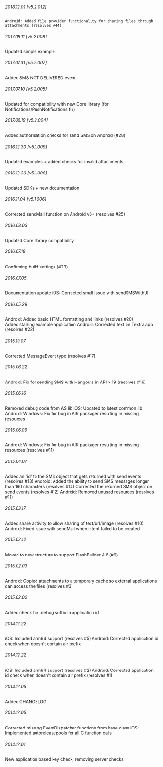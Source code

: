 

###### 2018.12.01 [v5.2.012]

```
Android: Added file provider functionality for sharing files through attachments (resolves #44)
```


###### 2017.08.11 [v5.2.008]

Updated simple example


###### 2017.07.31 [v5.2.007]

Added SMS NOT DELIVERED event


###### 2017.07.10 [v5.2.005]

Updated for compatibility with new Core library (for Notifications/PushNotifications fix)


###### 2017.06.19 [v5.2.004]

Added authorisation checks for send SMS on Android (#28)


###### 2016.12.30 [v5.1.009]

Updated examples + added checks for invalid attachments


###### 2016.12.30 [v5.1.008]

Updated SDKs + new documentation


###### 2016.11.04 [v5.1.006]

Corrected sendMail function on Android v6+ (resolves #25)


######  2016.08.03

Updated Core library compatibility


######  2016.07.19

Confirming build settings (#23)


######  2016.07.05

Documentation update
iOS: Corrected small issue with sendSMSWithUI


###### 2016.05.29

Android: Added basic HTML formatting and links (resolves #20)  
Added starling example application
Android: Corrected text on Textra app (resolves #22)


###### 2015.10.07

Corrected MessageEvent typo (resolves #17)


###### 2015.06.22

Android: Fix for sending SMS with Hangouts in API > 19 (resolves #16)


###### 2015.06.16

Removed debug code from AS lib
iOS: Updated to latest common lib
Android: Windows: Fix for bug in AIR packager resulting in missing resources


###### 2015.06.09

Android: Windows: Fix for bug in AIR packager resulting in missing resources (resolves #11)


###### 2015.04.07

Added an 'id' to the SMS object that gets returned with send events (resolves #13)
Android: Added the ability to send SMS messages longer than 160 characters (resolves #14)
Corrected the returned SMS object on send events (resolves #12)
Android: Removed unused resources (resolves #11)


###### 2015.03.17

Added share activity to allow sharing of text/url/image (resolves #10)
Android: Fixed issue with sendMail when intent failed to be created


###### 2015.02.12

Moved to new structure to support FlashBuilder 4.6 (#6)


###### 2015.02.03

Android: Copied attachments to a temporary cache so external applications can access the files (resolves #3)


###### 2015.02.02

Added check for .debug suffix in application id


###### 2014.12.22

iOS: Included arm64 support (resolves #5) 
Android: Corrected application id check when doesn't contain air prefix


###### 2014.12.22

iOS: Included arm64 support (resolves #2) 
Android: Corrected application id check when doesn't contain air prefix (resolves #1)


###### 2014.12.05

Added CHANGELOG


###### 2014.12.05

Corrected missing EventDispatcher functions from base class
iOS: Implemented autoreleasepools for all C function calls


###### 2014.12.01

New application based key check, removing server checks
